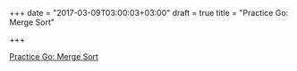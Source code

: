+++
date = "2017-03-09T03:00:03+03:00"
draft = true
title = "Practice Go: Merge Sort"

+++

<p><a href="http://pliutau.com/practice-go-merge-sort">Practice Go: Merge Sort</a></p>
